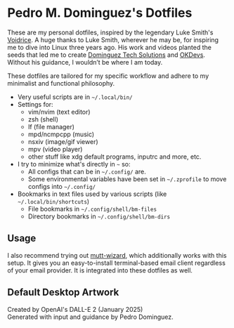 # Pedro M. Dominguez's Dotfiles

These are my personal dotfiles, inspired by the legendary Luke Smith's [Voidrice](https://lukesmith.xyz). A huge thanks to Luke Smith, wherever he may be, for inspiring me to dive into Linux three years ago. His work and videos planted the seeds that led me to create [Dominguez Tech Solutions](https://www.domingueztechsolutions.com) and [OKDevs](https://www.okdevs.xyz). Without his guidance, I wouldn’t be where I am today.

These dotfiles are tailored for my specific workflow and adhere to my minimalist and functional philosophy.
- Very useful scripts are in `~/.local/bin/`
- Settings for:
	- vim/nvim (text editor)
	- zsh (shell)
	- lf (file manager)
	- mpd/ncmpcpp (music)
	- nsxiv (image/gif viewer)
	- mpv (video player)
	- other stuff like xdg default programs, inputrc and more, etc.
- I try to minimize what's directly in `~` so:
	- All configs that can be in `~/.config/` are.
	- Some environmental variables have been set in `~/.zprofile` to move configs into `~/.config/`
- Bookmarks in text files used by various scripts (like `~/.local/bin/shortcuts`)
	- File bookmarks in `~/.config/shell/bm-files`
	- Directory bookmarks in `~/.config/shell/bm-dirs`

## Usage

I also recommend trying out
[mutt-wizard](https://github.com/lukesmithxyz/mutt-wizard), which additionally
works with this setup. It gives you an easy-to-install terminal-based email
client regardless of your email provider. It is integrated into these dotfiles
as well.


## Default Desktop Artwork  
Created by OpenAI's DALL-E 2 (January 2025)  
Generated with input and guidance by Pedro Dominguez.
